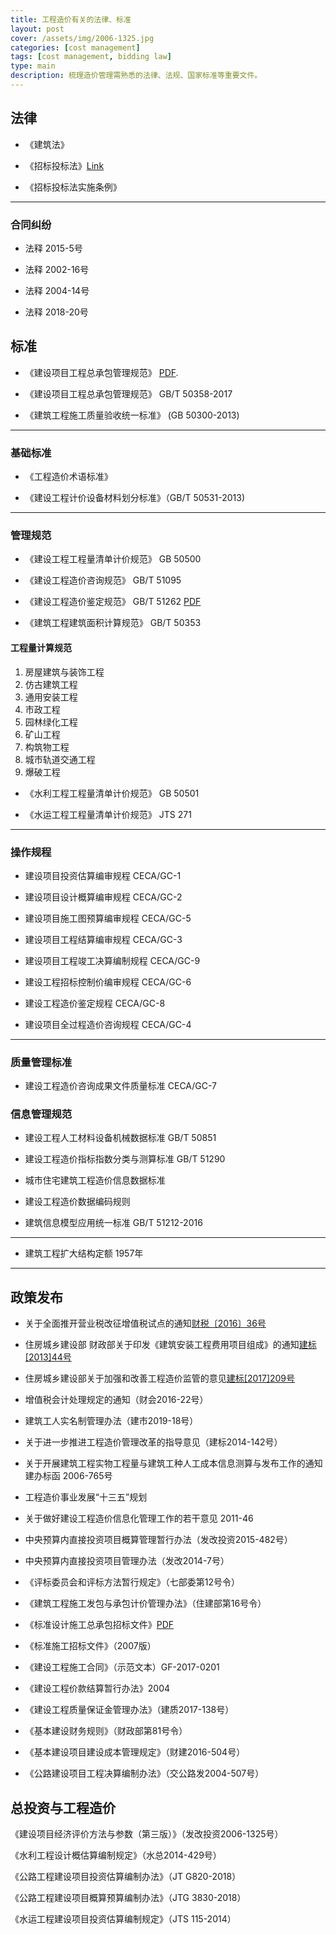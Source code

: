 ```yaml
---
title: 工程造价有关的法律、标准
layout: post
cover: /assets/img/2006-1325.jpg
categories: [cost management]
tags: [cost management, bidding law]
type: main
description: 梳理造价管理需熟悉的法律、法规、国家标准等重要文件。
---
```




## 法律

- 《建筑法》

- 《招标投标法》[Link](http://www.npc.gov.cn/wxzl/gongbao/2000-12/05/content_5004749.htm)

- 《招标投标法实施条例》


------

### 合同纠纷

- 法释 2015-5号

- 法释 2002-16号

- 法释 2004-14号

- 法释 2018-20号


## 标准

- 《建设项目工程总承包管理规范》 [PDF](http://mohurd.gov.cn/wjfb/201706/t20170629_232410.html).

- 《建设项目工程总承包管理规范》 GB/T 50358-2017


- 《建筑工程施工质量验收统一标准》 (GB 50300-2013)


------


### 基础标准

- 《工程造价术语标准》

- 《建设工程计价设备材料划分标准》（GB/T 50531-2013)

------

### 管理规范

- 《建设工程工程量清单计价规范》 GB 50500


- 《建设工程造价咨询规范》 GB/T 51095

- 《建设工程造价鉴定规范》 GB/T 51262 [PDF](http://www.mohurd.gov.cn/wjfb/201803/t20180309_235348.html) 

- 《建筑工程建筑面积计算规范》 GB/T 50353

#### 工程量计算规范

1. 房屋建筑与装饰工程
2. 仿古建筑工程
3. 通用安装工程
4. 市政工程
5. 园林绿化工程
6. 矿山工程
7. 构筑物工程
8. 城市轨道交通工程
9. 爆破工程


- 《水利工程工程量清单计价规范》 GB 50501

- 《水运工程工程量清单计价规范》 JTS 271




------

### 操作规程

- 建设项目投资估算编审规程  CECA/GC-1

- 建设项目设计概算编审规程  CECA/GC-2

- 建设项目施工图预算编审规程  CECA/GC-5

- 建设项目工程结算编审规程  CECA/GC-3

- 建设项目工程竣工决算编制规程  CECA/GC-9

- 建设工程招标控制价编审规程  CECA/GC-6

- 建设工程造价鉴定规程  CECA/GC-8

- 建设项目全过程造价咨询规程  CECA/GC-4

------

### 质量管理标准


- 建设工程造价咨询成果文件质量标准  CECA/GC-7




### 信息管理规范


- 建设工程人工材料设备机械数据标准 GB/T 50851

- 建设工程造价指标指数分类与测算标准 GB/T 51290

- 城市住宅建筑工程造价信息数据标准

- 建设工程造价数据编码规则

- 建筑信息模型应用统一标准 GB/T 51212-2016




------

- 建筑工程扩大结构定额 1957年

------


## 政策发布

- 关于全面推开营业税改征增值税试点的通知[财税〔2016〕36号
](http://www.chinatax.gov.cn/n810341/n810755/c2043931/content.html)

- 住房城乡建设部 财政部关于印发《建筑安装工程费用项目组成》的通知[建标[2013]44号](http://www.mohurd.gov.cn/wjfb/201304/t20130401_213303.html)

- 住房城乡建设部关于加强和改善工程造价监管的意见[建标[2017]209号](http://www.mohurd.gov.cn/wjfb/201709/t20170920_233358.html)

- 增值税会计处理规定的通知（财会2016-22号）

- 建筑工人实名制管理办法（建市2019-18号）

- 关于进一步推进工程造价管理改革的指导意见（建标2014-142号）

- 关于开展建筑工程实物工程量与建筑工种人工成本信息测算与发布工作的通知 建办标函 2006-765号

- 工程造价事业发展“十三五”规划

- 关于做好建设工程造价信息化管理工作的若干意见 2011-46

- 中央预算内直接投资项目概算管理暂行办法（发改投资2015-482号）

- 中央预算内直接投资项目管理办法（发改2014-7号）

- 《评标委员会和评标方法暂行规定》（七部委第12号令）

- 《建筑工程施工发包与承包计价管理办法》（住建部第16号令）

- 《标准设计施工总承包招标文件》[PDF](http://zw.hainan.gov.cn/hlht/upload/20200218/1630/36216d0dba444ca79f6d30d94cec0ce8.pdf)

- 《标准施工招标文件》（2007版）

- 《建设工程施工合同》（示范文本）GF-2017-0201

- 《建设工程价款结算暂行办法》2004

- 《建设工程质量保证金管理办法》（建质2017-138号）

- 《基本建设财务规则》（财政部第81号令）

- 《基本建设项目建设成本管理规定》（财建2016-504号）

- 《公路建设项目工程决算编制办法》（交公路发2004-507号）


## 总投资与工程造价

《建设项目经济评价方法与参数（第三版）》（发改投资2006-1325号）
<!-- ![建设项目经济评价方法与参数](/assets/img/2006-1325.jpg) -->

《水利工程设计概估算编制规定》（水总2014-429号）

《公路工程建设项目投资估算编制办法》（JT G820-2018）

《公路工程建设项目概算预算编制办法》（JTG 3830-2018）

《水运工程建设项目投资估算编制规定》（JTS 115-2014）


